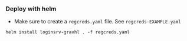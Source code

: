 
### Deploy with helm

- Make sure to create a `regcreds.yaml` file. See `regcreds-EXAMPLE.yaml`


```
helm install loginsrv-gravhl . -f regcreds.yaml
